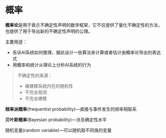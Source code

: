 # 概率

**概率论**是用于表示不确定性声明的数学框架，它不仅提供了量化不确定性的方法，也提供了用于导出新的不确定性声明的公理。

主要用途：

* 告诉AI系统如何推理，据此设计一些算法来计算或者估计由概率论导出的表达式
* 用概率和统计从理论上分析AI系统的行为

> 不确定性的来源：
>
> - 被建模系统内在的随机性
> - 不完全观测
> - 不完全建模

**频率派概率**(frequentist probability)—直接与事件发生的频率相联系

**贝叶斯概率**(Bayesian probability)—涉及确定性水平

随机变量(random variable)—可以随机取不同值的变量

